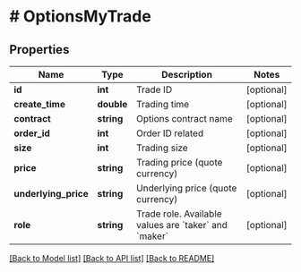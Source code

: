 # # OptionsMyTrade

## Properties

Name | Type | Description | Notes
------------ | ------------- | ------------- | -------------
**id** | **int** | Trade ID | [optional] 
**create_time** | **double** | Trading time | [optional] 
**contract** | **string** | Options contract name | [optional] 
**order_id** | **int** | Order ID related | [optional] 
**size** | **int** | Trading size | [optional] 
**price** | **string** | Trading price (quote currency) | [optional] 
**underlying_price** | **string** | Underlying price (quote currency) | [optional] 
**role** | **string** | Trade role. Available values are &#x60;taker&#x60; and &#x60;maker&#x60; | [optional] 

[[Back to Model list]](../../README.md#documentation-for-models) [[Back to API list]](../../README.md#documentation-for-api-endpoints) [[Back to README]](../../README.md)
